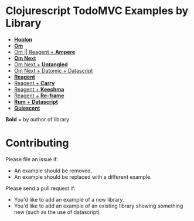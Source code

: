 # Clojurescript TodoMVC Examples by Library

- [**Hoplon**](https://github.com/hoplon/demos/tree/master/todoFRP)
- [**Om**](https://github.com/swannodette/todomvc/tree/gh-pages/labs/architecture-examples/om)
- [Om || Reagent + **Ampere**](https://github.com/condense/ampere/tree/master/examples/todomvc)
- [**Om Next**](https://github.com/swannodette/om-next-demo)
- [Om Next + **Untangled**](https://github.com/untangled-web/untangled-todomvc)
- [Om Next + Datomic + Datascript](https://github.com/madvas/todomvc-omnext-datomic-datascript)
- [**Reagent**](https://github.com/reagent-project/reagent/tree/master/examples/todomvc)
- [Reagent + **Carry**](https://github.com/metametadata/carry/tree/master/examples/todomvc)
- [Reagent + **Keechma**](https://github.com/keechma/keechma-todomvc)
- [Reagent + **Re-frame**](https://github.com/Day8/re-frame/tree/master/examples/todomvc)
- [**Rum** + **Datascript**](https://github.com/tonsky/datascript-todo)
- [**Quiescent**](https://github.com/levand/todomvc/tree/gh-pages/architecture-examples/quiescent)

**Bold** = by author of library

# Contributing

Please file an issue if:

* An example should be removed.
* An example should be replaced with a different example.

Please send a pull request if:

* You'd like to add an example of a new library.
* You'd like to add an example of an existing library showing something new (such as the use of datascript)
